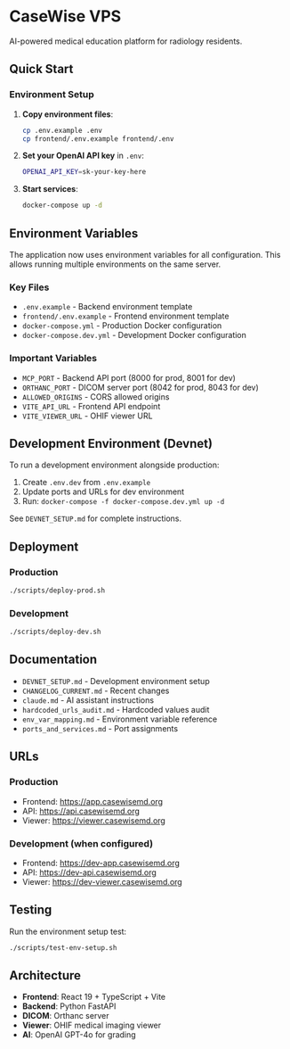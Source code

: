 # CaseWise VPS

AI-powered medical education platform for radiology residents.

## Quick Start

### Environment Setup

1. **Copy environment files**:
   ```bash
   cp .env.example .env
   cp frontend/.env.example frontend/.env
   ```

2. **Set your OpenAI API key** in `.env`:
   ```bash
   OPENAI_API_KEY=sk-your-key-here
   ```

3. **Start services**:
   ```bash
   docker-compose up -d
   ```

## Environment Variables

The application now uses environment variables for all configuration. This allows running multiple environments on the same server.

### Key Files
- `.env.example` - Backend environment template
- `frontend/.env.example` - Frontend environment template
- `docker-compose.yml` - Production Docker configuration
- `docker-compose.dev.yml` - Development Docker configuration

### Important Variables
- `MCP_PORT` - Backend API port (8000 for prod, 8001 for dev)
- `ORTHANC_PORT` - DICOM server port (8042 for prod, 8043 for dev)
- `ALLOWED_ORIGINS` - CORS allowed origins
- `VITE_API_URL` - Frontend API endpoint
- `VITE_VIEWER_URL` - OHIF viewer URL

## Development Environment (Devnet)

To run a development environment alongside production:

1. Create `.env.dev` from `.env.example`
2. Update ports and URLs for dev environment
3. Run: `docker-compose -f docker-compose.dev.yml up -d`

See `DEVNET_SETUP.md` for complete instructions.

## Deployment

### Production
```bash
./scripts/deploy-prod.sh
```

### Development
```bash
./scripts/deploy-dev.sh
```

## Documentation

- `DEVNET_SETUP.md` - Development environment setup
- `CHANGELOG_CURRENT.md` - Recent changes
- `claude.md` - AI assistant instructions
- `hardcoded_urls_audit.md` - Hardcoded values audit
- `env_var_mapping.md` - Environment variable reference
- `ports_and_services.md` - Port assignments

## URLs

### Production
- Frontend: https://app.casewisemd.org
- API: https://api.casewisemd.org
- Viewer: https://viewer.casewisemd.org

### Development (when configured)
- Frontend: https://dev-app.casewisemd.org
- API: https://dev-api.casewisemd.org
- Viewer: https://dev-viewer.casewisemd.org

## Testing

Run the environment setup test:
```bash
./scripts/test-env-setup.sh
```

## Architecture

- **Frontend**: React 19 + TypeScript + Vite
- **Backend**: Python FastAPI
- **DICOM**: Orthanc server
- **Viewer**: OHIF medical imaging viewer
- **AI**: OpenAI GPT-4o for grading
